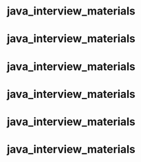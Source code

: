 # java_interview_materials
# java_interview_materials
# java_interview_materials
# java_interview_materials
# java_interview_materials
# java_interview_materials
